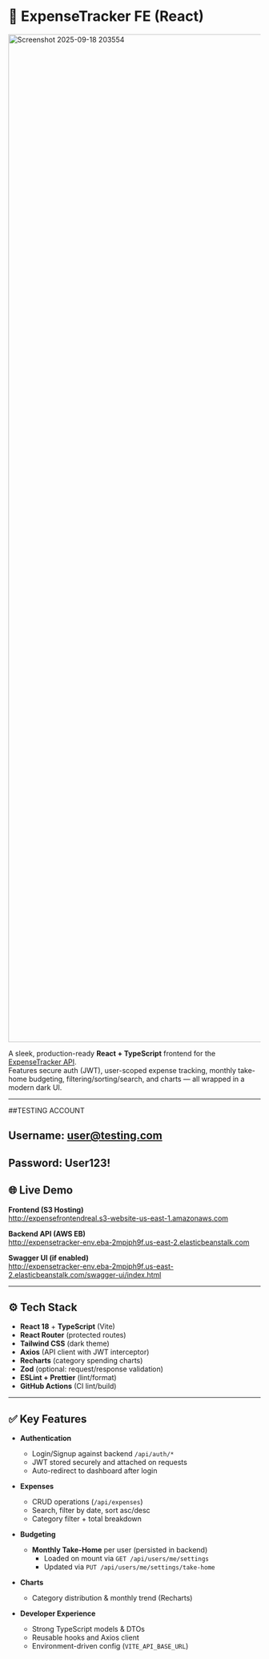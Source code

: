 # 💸 ExpenseTracker FE (React)


<img width="3791" height="2012" alt="Screenshot 2025-09-18 203554" src="https://github.com/user-attachments/assets/266b9edf-fcf4-4eee-a706-5eeb2e4e334a" />

A sleek, production-ready **React + TypeScript** frontend for the [ExpenseTracker API](https://github.com/seannxh/ExpenseTrackerBE).  
Features secure auth (JWT), user-scoped expense tracking, monthly take-home budgeting, filtering/sorting/search, and charts — all wrapped in a modern dark UI.

---
##TESTING ACCOUNT
## Username: user@testing.com
## Password: User123!

## 🌐 Live Demo

**Frontend (S3 Hosting)**  
http://expensefrontendreal.s3-website-us-east-1.amazonaws.com

**Backend API (AWS EB)**  
http://expensetracker-env.eba-2mpjph9f.us-east-2.elasticbeanstalk.com

**Swagger UI (if enabled)**  
http://expensetracker-env.eba-2mpjph9f.us-east-2.elasticbeanstalk.com/swagger-ui/index.html

---

## ⚙️ Tech Stack

- **React 18** + **TypeScript** (Vite)
- **React Router** (protected routes)
- **Tailwind CSS** (dark theme)
- **Axios** (API client with JWT interceptor)
- **Recharts** (category spending charts)
- **Zod** (optional: request/response validation)
- **ESLint + Prettier** (lint/format)
- **GitHub Actions** (CI lint/build)

---

## ✅ Key Features

- **Authentication**
  - Login/Signup against backend `/api/auth/*`
  - JWT stored securely and attached on requests
  - Auto-redirect to dashboard after login

- **Expenses**
  - CRUD operations (`/api/expenses`)
  - Search, filter by date, sort asc/desc
  - Category filter + total breakdown

- **Budgeting**
  - **Monthly Take-Home** per user (persisted in backend)  
    - Loaded on mount via `GET /api/users/me/settings`  
    - Updated via `PUT /api/users/me/settings/take-home`

- **Charts**
  - Category distribution & monthly trend (Recharts)

- **Developer Experience**
  - Strong TypeScript models & DTOs
  - Reusable hooks and Axios client
  - Environment-driven config (`VITE_API_BASE_URL`)
